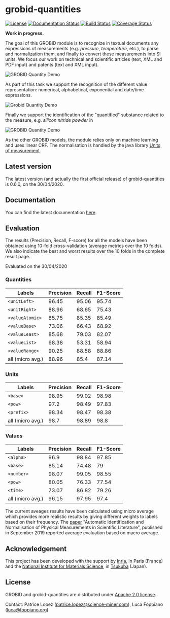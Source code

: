 # grobid-quantities

[![License](http://img.shields.io/:license-apache-blue.svg)](http://www.apache.org/licenses/LICENSE-2.0.html)
[![Documentation Status](https://readthedocs.org/projects/grobid-quantities/badge/?version=latest)](https://readthedocs.org/projects/grobid-quantities/?badge=latest)
[![Build Status](https://travis-ci.org/kermitt2/grobid-quantities.svg?branch=master)](https://travis-ci.org/kermitt2/grobid-quantities)
[![Coverage Status](https://coveralls.io/repos/kermitt2/grobid-quantities/badge.svg)](https://coveralls.io/r/kermitt2/grobid-quantities)

__Work in progress.__

The goal of this GROBID module is to recognize in textual documents any expressions of measurements (e.g. _pressure_, _temperature_, etc.), to parse and normalization them, and finally to convert these measurements into SI units. 
We focus our work on technical and scientific articles (text, XML and PDF input) and patents (text and XML input). 

![GROBID Quantity Demo](doc/img/Screenshot2.png)

As part of this task we support the recognition of the different value representation: numerical, alphabetical, exponential and date/time expressions. 

![Grobid Quantity Demo](doc/img/Screenshot7.png)

Finally we support the identification of the "quantified" substance related to the measure, e.g. _silicon nitride powder_ in 

![GROBID Quantity Demo](doc/img/Screenshot5.png)

As the other GROBID models, the module relies only on machine learning and uses linear CRF. 
The normalisation is handled by the java library [Units of measurement](http://unitsofmeasurement.github.io/).  

## Latest version

The latest version (and actually the first official release) of grobid-quantities is 0.6.0, on the 30/04/2020. 

## Documentation

You can find the latest documentation [here](http://grobid-quantities.readthedocs.io). 

## Evaluation
The results (Precision, Recall, F-score) for all the models have been obtained using 10-fold cross-validation (average metrics over the 10 folds). 
We also indicate the best and worst results over the 10 folds in the complete result page.

Evaluated on the 30/04/2020

### Quantities     

| Labels          | Precision  | Recall      |  F1-Score     |
|-----------------|------------|-------------|---------------|
| `<unitLeft>`    | 96.45      |   95.06     |   95.74       |    
| `<unitRight>`   | 88.96      |   68.65     |   75.43       |    
| `<valueAtomic>` | 85.75      |   85.35     |   85.49       |    
| `<valueBase>`   | 73.06      |   66.43     |   68.92       |     
| `<valueLeast>`  | 85.68      |   79.03     |   82.07       |    
| `<valueList>`   | 68.38      |   53.31     |   58.94       |  
| `<valueRange>`  | 90.25      |   88.58     |   88.86       |  
| all (micro avg.)| 88.96      |   85.4      |   87.14       |      

### Units

| Labels          | Precision  | Recall      |  F1-Score     |
|---------------- |------------|-------------|---------------|
| `<base>`        | 98.95      |  99.02      |   98.98       |    
| `<pow>`         | 97.2       |  98.49      |   97.83       |    
| `<prefix>`      | 98.34      |  98.47      |   98.38       |    
| all (micro avg.)| 98.7       |  98.89      |   98.8        |

### Values 

| Labels          | Precision  | Recall      |  F1-Score     |
|-----------------|------------|-------------|---------------|
| `<alpha>`       | 96.9       |   98.84     |   97.85       |    
| `<base>`        | 85.14      |   74.48     |   79          |    
| `<number>`      | 98.07      |   99.05     |   98.55       |    
| `<pow>`         | 80.05      |   76.33     |   77.54       |     
| `<time>`        | 73.07      |   86.82     |   79.26       |    
| all (micro avg.)| 96.15      |   97.95     |   97.4        |

The current aveages results have been calculated using micro average which provides more realistic results by giving different weights to labels based on their frequency.
The [paper](https://doi.org/10.1145/3342558.3345411) "Automatic Identification and Normalisation of Physical Measurements in Scientific Literature", published in September 2019 reported average evaluation based on macro average. 

## Acknowledgement 

This project has been developed with the support by [Inria](http://www.inria.fr), in Paris (France) and the [National Institute for Materials Science](http://www.nims.go.jp), in [Tsukuba](https://en.wikipedia.org/wiki/Tsukuba,_Ibaraki) (Japan).
     
## License

GROBID and grobid-quantities are distributed under [Apache 2.0 license](http://www.apache.org/licenses/LICENSE-2.0). 

Contact: Patrice Lopez (<patrice.lopez@science-miner.com>), Luca Foppiano (<luca@foppiano.org>)
